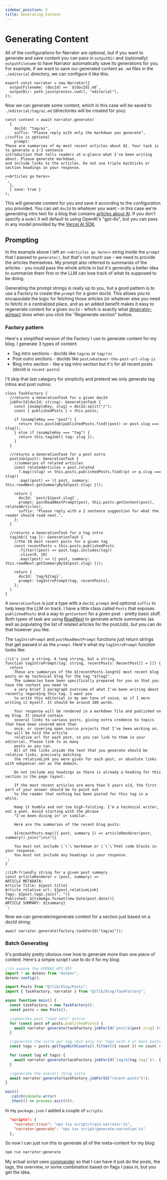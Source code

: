 ```yaml
---
sidebar_position: 2
title: Generating Content
---
```


# Generating Content

All of the configurations for Narrator are optional, but if you want to generate and save content you can pass in `outputDir` and (optionally) `outputFilename` to have Narrator automatically save its generations for you. For example, if we want to save our generated content as `.md` files in the `./editorial` directory, we can configure it like this:

```tsx
export const narrator = new Narrator({
  outputFilename: (docId) => `${docId}.md`,
  outputDir: path.join(process.cwd(), "editorial"),
});
```

Now we can generate some content, which in this case will be saved to `./editorial/tag/ai.md` (directories will be created for you):

```tsx
const content = await narrator.generate(
  {
    docId: "tag/ai",
    suffix: "Please reply with only the markdown you generate", //suffix is optional
    prompt: `
These are summaries of my most recent articles about AI. Your task is to generate a 2-3 sentence
introduction that tells readers at-a-glance what I've been writing about. Please generate markdown,
and include links to the articles. Do not use triple backticks or section headings in your response.

<<Articles go here>>
`,
  },
  { save: true }
);
```

This will generate content for you and save it according to the configuration you provided. You can set `docId` to whatever you want - in this case we're generating intro text for a blog that contains [articles about AI](https://edspencer.net/blog/tag/ai). If you don't specify a `model` it will default to using OpenAI's "gpt-4o", but you can pass in any model provided by the [Vercel AI SDK](https://sdk.vercel.ai/docs/introduction).

## Prompting

In the example above I left an `<<Articles go here>>` string inside the `prompt` that I passed to `generate()`, but that's not much use - we need to provide the articles themselves. My prompt also referred to summaries of the articles - you could pass the whole article in but it's generally a better idea to summarize them first or the LLM can lose track of what its supposed to be doing.

Generating the prompt strings is really up to you, but a good pattern is to use a Factory to create the `prompt` for a given docId. This allows you to encapsulate the logic for fetching those articles (or whatever else you need to fetch) in a centralized place, and as an added benefit makes it easy to regenerate content for a given `docId` - which is exactly what [@narrator-ai/react](https://www.npmjs.com/package/@narrator-ai/react) does when you click the "Regenerate section" button.

### Factory pattern

Here's a simplified version of the Factory I use to generate content for my blog. I generate 3 types of content:

- Tag intro sections - docIds like `tag/ai` or `tag/rsc`
- Post outro sections - docIds like `post/whatever-the-post-url-slug-is`
- Blog intro section - like a tag intro section but it's for all recent posts (docId is `recent-posts`)

I'll skip that last category for simplicity and pretend we only generate tag intros and post outros:

```tsx
class TaskFactory {
  //returns a GenerationTask for a given docId
  jobForId(docId: string): GenerationTask {
    const [exampleKey, slug] = docId.split("/");
    const { publishedPosts } = this.posts;

    if (exampleKey === "post") {
      return this.postJob(publishedPosts.find((post) => post.slug === slug));
    } else if (exampleKey === "tag") {
      return this.tagJob({ tag: slug });
    }
  }

  //returns a GenerationTask for a post outro
  postJob(post): GenerationTask {
    //summaries of related articles
    const relatedArticles = post.related
      ?.map((slug) => this.posts.publishedPosts.find((p) => p.slug === slug))
      .map((post) => ({ post, summary: this.readNext.getSummaryById(post.slug) }));

    return {
      docId: `post/${post.slug}`,
      prompt: postReadNextPrompt(post, this.posts.getContent(post), relatedArticles),
      suffix: "Please reply with a 2 sentence suggestion for what the reader should read next.",
    };
  }

  //returns a GenerationTask for a tag intro
  tagJob({ tag }): GenerationTask {
    //the 10 most recent posts for a given tag
    const recentPosts = this.posts.publishedPosts
      .filter((post) => post.tags.includes(tag))
      .slice(0, 10)
      .map((post) => ({ post, summary: this.readNext.getSummaryById(post.slug) }));

    return {
      docId: `tag/${tag}`,
      prompt: tagIntroPrompt(tag, recentPosts),
    };
  }
}
```

A `GenerationTask` is just a type with a `docId`, `prompt` and optional `suffix` to help keep the LLM on track. I have a little class called `Posts` that exposes `publishedPosts` and a way to `getContent` for a given post - pretty basic stuff. Both types of task are using [ReadNext](https://github.com/edspencer/read-next) to generate article summaries (as well as populating the list of related articles for the postJob), but you can do that however you like.

The `tagIntroPrompt` and `postReadNextPrompt` functions just return strings that get passed in as the `prompt`. Here's what my `tagIntroPrompt` function looks like:

```tsx
//it's just a string. A long string, but a string.
function tagIntroPrompt(tag: string, recentPosts: RecentPost[] = []) {
  return `
    These are summaries of the ${recentPosts.length} most recent blog posts on my technical blog for the tag "${tag}".
    The summaries have been specifically prepared for you so that you have the context you need to 
    a very brief 2 paragraph overview of what I've been writing about recently regarding this tag. I want you 
    to write this editorial in my own tone of voice, as if I were writing it myself. It should be around 100 words.
    
    Your response will be rendered in a markdown file and published on my blog. It should contain 
    several links to various posts, giving extra credence to topics that have been covered more than
    once, or covering open source projects that I've been working on. You will be told the article
    relative url for each post, so you can link to them in your editorial. Please link to as many
    posts as you can.
    All of the links inside the text that you generate should be relative links, precisely matching
    the relativeLink you were given for each post, or absolute links with edspencer.net as the domain.
    
    Do not include any headings as there is already a heading for this section in the page layout.
  
    If the most recent articles are more than 5 years old, the first part of your answer should be to point out
    to the reader that nothing has been posted for this tag in a while.
  
    Keep it humble and not too high-faluting. I'm a technical writer, not a poet. Avoid starting with the phrase
    "I've been diving in" or similar.
    
    Here are the summaries of the recent blog posts:
    
    ${recentPosts.map(({ post, summary }) => articleRenderer(post, summary)).join("\n\n")}  

    You must not include \`\`\`markdown or \`\`\`html code blocks in your response.
    You must not include any headings in your response.
`;
}

//LLM-friendly string for a given post summary
const articleRenderer = (post, summary) => `
ARTICLE METADATA:
Article Title: ${post.title}
Article relative url: ${post.relativeLink}
Tags: ${post.tags.join(", ")}
Published: ${timeAgo.format(new Date(post.date))}
ARTICLE SUMMARY: ${summary}
`;
```

Now we can generate/regenerate content for a section just based on a docId string:

```tsx
await narrator.generate(factory.taskForId("tag/ai"));
```

### Batch Generating

It's probably pretty obvious now how to generate more than one piece of content. Here's a simple script I use to do it for my blog:

```ts
//to expose the OPENAI_API_KEY
import * as dotenv from "dotenv";
dotenv.config();

import Posts from "@/lib/blog/Posts";
import { TaskFactory, narrator } from "@/lib/blog/TaskFactory";

async function main() {
  const taskFactory = new TaskFactory();
  const posts = new Posts();

  //generate post "read next" outros
  for (const post of posts.publishedPosts) {
    await narrator.generate(taskFactory.jobForId(`post/${post.slug}`)!, { save: true });
  }

  //generate the intro per tag (but only for tags with 3 or more posts)
  const tags = posts.getTagsWithCounts().filter(({ count }) => count > 3);

  for (const tag of tags) {
    await narrator.generate(taskFactory.jobForId(`tag/${tag.tag}`)!, { save: true });
  }

  //generate the overall /blog intro
  await narrator.generate(taskFactory.jobForId("recent-posts")!);
}

main()
  .catch(console.error)
  .then(() => process.exit(0));
```

In my `package.json` I added a couple of `scripts`:

```json
  "scripts": {
    "narrator:train": "npx tsx script/train-narrator.ts",
    "narrator:generate": "npx tsx script/generate-narration.ts"
  },
```

So now I can just run this to generate all of the meta-content for my blog:

```sh
npm run narrator:generate
```

My actual script uses [commander](https://www.npmjs.com/package/commander) so that I can have it just do the posts, the tags, the overview, or some combination based on flags I pass in, but you get the idea.
